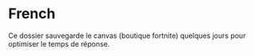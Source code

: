 # French

Ce dossier sauvegarde le canvas (boutique fortnite) quelques jours pour optimiser le temps de réponse.
